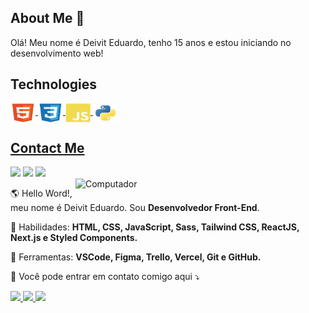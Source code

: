 ## About Me 👋
Olá! Meu nome é Deivit Eduardo, tenho 15 anos e estou iniciando no desenvolvimento web!

## Technologies
 <div>
  <a href="https://github.com/eduardoalmeida45">
</div>
<div style="display: inline_block">
  <img align="center" alt="Eduardo-HTML" height="30" width="40" src="https://raw.githubusercontent.com/devicons/devicon/master/icons/html5/html5-original.svg">
  <img align="center" alt="Eduardo-CSS" height="30" width="40" src="https://raw.githubusercontent.com/devicons/devicon/master/icons/css3/css3-original.svg">
  <img align="center" alt="Eduardo-Js" height="30" width="40" src="https://raw.githubusercontent.com/devicons/devicon/master/icons/javascript/javascript-plain.svg">
  <img align="center" alt="Eduardo-Python" height="30" width="40" src="https://raw.githubusercontent.com/devicons/devicon/master/icons/python/python-original.svg">
</div>
  
## Contact Me
 <div> 
  <a href="https://www.instagram.com/eduardoalmeida280/" target="_blank"><img src="https://img.shields.io/badge/-Instagram-%23E4405F?style=for-the-badge&logo=instagram&logoColor=white" target="_blank"></a>
  <a href = "mailto:eduardoalmeida5547@gmail.com"><img src="https://img.shields.io/badge/-Gmail-%23333?style=for-the-badge&logo=gmail&logoColor=white" target="_blank"></a>
  <a href="https://www.linkedin.com/in/deivit-eduardo-1aa65420b/" target="_blank"><img src="https://img.shields.io/badge/-LinkedIn-%230077B5?style=for-the-badge&logo=linkedin&logoColor=white" target="_blank"></a> 
</div>
  
  
<img src="https://www.google.com/url?sa=i&url=https%3A%2F%2Ftenor.com%2Fview%2Fcoding-gif-18657810&psig=AOvVaw1cnYTVKQQgk4ksgAaHHfTm&ust=1641304981213000&source=images&cd=vfe&ved=0CAsQjRxqFwoTCIDKkdDflfUCFQAAAAAdAAAAABAj" min-width="400px" max-width="400px" width="400px" align="right" alt="Computador">

<p align="left"> 
  🌎 Hello Word!, meu nome é Deivit Eduardo. Sou <strong>Desenvolvedor Front-End</strong>.
</p>

<p align="left">
  🦄 Habilidades: <strong>HTML, CSS, JavaScript, Sass, Tailwind CSS, ReactJS, Next.js e Styled Components.</strong>
</p>

<p align="left">
  💼 Ferramentas: <strong>VSCode, Figma, Trello, Vercel, Git e GitHub.</strong>
</p>

<p align="left">
  💌 Você pode entrar em contato comigo aqui ⤵️
</p>

<p align="left">
  <a href="www.instagram.com/eduardoalmeida280/" alt="Instagram">
    <img src="https://img.shields.io/badge/-Instagram-1C1C1C?style=for-the-badge&logo=Instagram&logoColor=8257E6&link=https://www.instagram.com/eduardoalmeida280"/>
  </a>
  
  <a href="https://www.linkedin.com/in/deivit-eduardo-1aa65420b/" alt="Linkedin">
    <img src="https://img.shields.io/badge/-Linkedin-1C1C1C?style=for-the-badge&logo=Linkedin&logoColor=8257E6&link=https://https://www.linkedin.com/in/deivit-eduardo-1aa65420b"/>
  </a>
  
  <a href="https://mail.google.com/mail/u/?authuser=eduardoalmeida5547@gmail.com" alt="Gmail">
    <img src="https://img.shields.io/badge/-Gmail-1C1C1C?style=for-the-badge&logo=Gmail&logoColor=8257E6" />
 </a>
</p>
